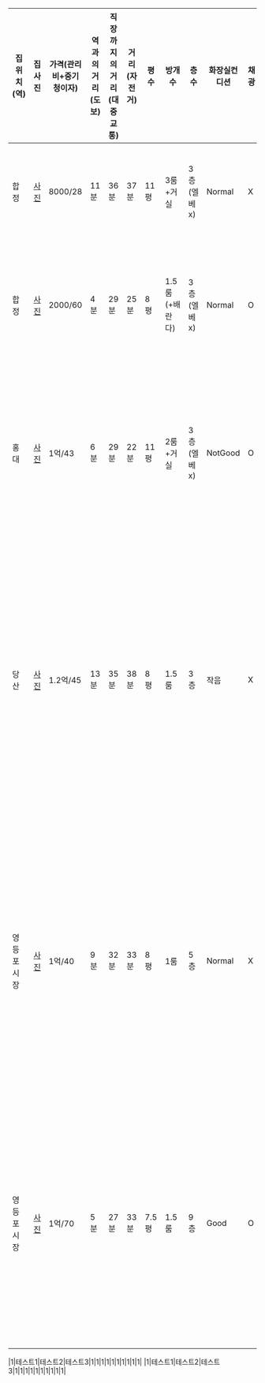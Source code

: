 |집위치(역)|집사진|가격(관리비+중기청이자)|역과의거리(도보)|직장까지의 거리(대중교통)|거리(자전거)|평수|방개수|층수|화장실컨디션|채광|옵션|대출가능여부|기타사항|
|---|------|---|---|---|---|---|---|---|---|---|---|---|---|
|합정|[사진](https://github.com/tjdwoocn/Houses/blob/master/images/1/1.md)|8000/28|11분|36분|37분|11평|3룸+거실|3층(엘베x)|Normal|X|X|O|오래된건물이라 외관 및 계단 허름|
|합정|[사진](https://github.com/tjdwoocn/Houses/blob/master/images/2/2.md)|2000/60|4분|29분|25분|8평|1.5룸(+배란다)|3층(엘베x)|Normal|O|O|X|야외 테라스(?)같은 공간 있지만 실효성은 X|
|홍대|[사진](https://github.com/tjdwoocn/Houses/blob/master/images/3/3.md)|1억/43|6분|29분|22분|11평|2룸+거실|3층(엘베x)|NotGood|O|X|O|10월초 입주, 도배+씽크대(상하부)교체, 동네조용|
|당산|[사진](https://github.com/tjdwoocn/Houses/blob/master/images/4/4.md)|1.2억/45|13분|35분|38분|8평|1.5룸|3층|작음|X|O|O|역이랑 도보로 좀 멈, 조용, 거의신축, 구조 괜찮, 주차시설 좋음, 화장실 작은게 좀 흠|
|영등포시장|[사진](https://github.com/tjdwoocn/Houses/blob/master/images/5/5.md)|1억/40|9분|32분|33분|8평|1룸|5층|Normal|X|O|O|위치 애매, 주변상권 조금약함, 주방에 안쪽으로 조금 들어가 있음(창문있어 환기 괜찮을듯)|
|영등포시장|[사진](https://github.com/tjdwoocn/Houses/blob/master/images/6/6.md)|1억/70|5분|27분|33분|7.5평|1.5룸|9층|Good|O|O|O|뷰맛집, 가성비는 떯어지, 바로앞 아크로타워 상권이용, Flex용, 로비넓음, 완전신축|

|1|테스트1|테스트2|테스트3|1|1|1|1|1|1|1|1|1|1|
|1|테스트1|테스트2|테스트3|1|1|1|1|1|1|1|1|1|1|

